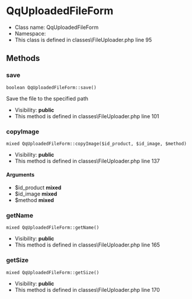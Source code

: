 QqUploadedFileForm
===============






* Class name: QqUploadedFileForm
* Namespace: 
* This class is defined in classes\FileUploader.php line 95







Methods
-------


### save

    boolean QqUploadedFileForm::save()

Save the file to the specified path



* Visibility: **public**
* This method is defined in classes\FileUploader.php line 101




### copyImage

    mixed QqUploadedFileForm::copyImage($id_product, $id_image, $method)





* Visibility: **public**
* This method is defined in classes\FileUploader.php line 137


#### Arguments
* $id_product **mixed**
* $id_image **mixed**
* $method **mixed**



### getName

    mixed QqUploadedFileForm::getName()





* Visibility: **public**
* This method is defined in classes\FileUploader.php line 165




### getSize

    mixed QqUploadedFileForm::getSize()





* Visibility: **public**
* This method is defined in classes\FileUploader.php line 170



